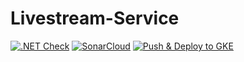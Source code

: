 # Livestream-Service
[![.NET Check](https://github.com/LIVEDJ-App/Livestream-Service/actions/workflows/dotnet.yml/badge.svg)](https://github.com/LIVEDJ-App/Livestream-Service/actions/workflows/dotnet.yml)
[![SonarCloud](https://github.com/LIVEDJ-App/Livestream-Service/actions/workflows/sonar.yml/badge.svg)](https://github.com/LIVEDJ-App/Livestream-Service/actions/workflows/sonar.yml)
[![Push & Deploy to GKE](https://github.com/LIVEDJ-App/Livestream-Service/actions/workflows/deploy-gke.yml/badge.svg)](https://github.com/LIVEDJ-App/Livestream-Service/actions/workflows/deploy-gke.yml)


